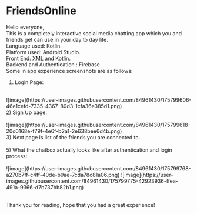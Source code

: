 # FriendsOnline
Hello everyone,<br>
This is a completely interactive social media chatting app which you and friends get can use in your day to day life.<br>
Language used: Kotlin.<br>
Platform used: Android Studio.<br>
Front End: XML and Kotlin.<br>
Backend and Authentication : Firebase<br>
Some in app experience screenshots are as follows:<br>
1) Login Page:<br>
<br>
![image](https://user-images.githubusercontent.com/84961430/175799606-46e1cefd-7335-4367-80d3-1cfa36e385d1.png)<br>
2) Sign Up page: <br>
<br>
![image](https://user-images.githubusercontent.com/84961430/175799618-20c0168e-f79f-4e6f-b2a1-2e638bee6d4b.png)<br>
3) Next page is list of the friends you are connected to.<br>
<br>
5) What the chatbox actually looks like after authentication and login process:<br>
<br>
![image](https://user-images.githubusercontent.com/84961430/175799768-a270b7ff-c4ff-40de-b9ae-7cda78c81a06.png)
![image](https://user-images.githubusercontent.com/84961430/175799775-42923936-ffea-491a-9366-d7b737bb82b1.png)
<br>
<br>

Thank you for reading, hope that you had a great experience!
